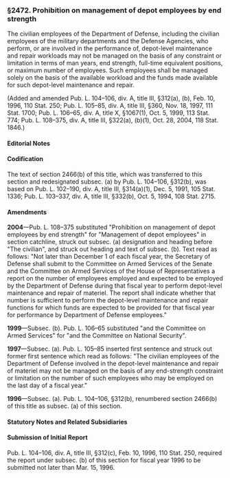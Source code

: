 ### §2472. Prohibition on management of depot employees by end strength ###

The civilian employees of the Department of Defense, including the civilian employees of the military departments and the Defense Agencies, who perform, or are involved in the performance of, depot-level maintenance and repair workloads may not be managed on the basis of any constraint or limitation in terms of man years, end strength, full-time equivalent positions, or maximum number of employees. Such employees shall be managed solely on the basis of the available workload and the funds made available for such depot-level maintenance and repair.

(Added and amended Pub. L. 104–106, div. A, title III, §312(a), (b), Feb. 10, 1996, 110 Stat. 250; Pub. L. 105–85, div. A, title III, §360, Nov. 18, 1997, 111 Stat. 1700; Pub. L. 106–65, div. A, title X, §1067(1), Oct. 5, 1999, 113 Stat. 774; Pub. L. 108–375, div. A, title III, §322(a), (b)(1), Oct. 28, 2004, 118 Stat. 1846.)

#### **Editorial Notes** ####

#### Codification ####

The text of section 2466(b) of this title, which was transferred to this section and redesignated subsec. (a) by Pub. L. 104–106, §312(b), was based on Pub. L. 102–190, div. A, title III, §314(a)(1), Dec. 5, 1991, 105 Stat. 1336; Pub. L. 103–337, div. A, title III, §332(b), Oct. 5, 1994, 108 Stat. 2715.

#### Amendments ####

**2004**—Pub. L. 108–375 substituted "Prohibition on management of depot employees by end strength" for "Management of depot employees" in section catchline, struck out subsec. (a) designation and heading before "The civilian", and struck out heading and text of subsec. (b). Text read as follows: "Not later than December 1 of each fiscal year, the Secretary of Defense shall submit to the Committee on Armed Services of the Senate and the Committee on Armed Services of the House of Representatives a report on the number of employees employed and expected to be employed by the Department of Defense during that fiscal year to perform depot-level maintenance and repair of materiel. The report shall indicate whether that number is sufficient to perform the depot-level maintenance and repair functions for which funds are expected to be provided for that fiscal year for performance by Department of Defense employees."

**1999**—Subsec. (b). Pub. L. 106–65 substituted "and the Committee on Armed Services" for "and the Committee on National Security".

**1997**—Subsec. (a). Pub. L. 105–85 inserted first sentence and struck out former first sentence which read as follows: "The civilian employees of the Department of Defense involved in the depot-level maintenance and repair of materiel may not be managed on the basis of any end-strength constraint or limitation on the number of such employees who may be employed on the last day of a fiscal year."

**1996**—Subsec. (a). Pub. L. 104–106, §312(b), renumbered section 2466(b) of this title as subsec. (a) of this section.

#### **Statutory Notes and Related Subsidiaries** ####

#### Submission of Initial Report ####

Pub. L. 104–106, div. A, title III, §312(c), Feb. 10, 1996, 110 Stat. 250, required the report under subsec. (b) of this section for fiscal year 1996 to be submitted not later than Mar. 15, 1996.